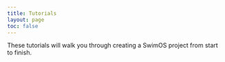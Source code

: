 ```yaml
---
title: Tutorials
layout: page
toc: false
---
```


These tutorials will walk you through creating a SwimOS project from start to finish.